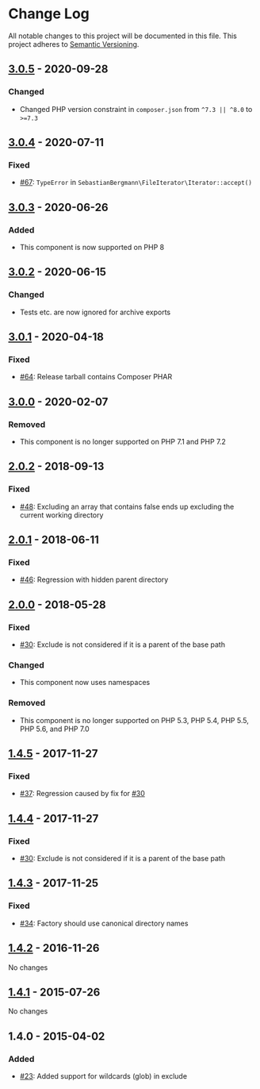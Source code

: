 # Change Log

All notable changes to this project will be documented in this file. This project adheres
to [Semantic Versioning](http://semver.org/).

## [3.0.5] - 2020-09-28

### Changed

* Changed PHP version constraint in `composer.json` from `^7.3 || ^8.0` to `>=7.3`

## [3.0.4] - 2020-07-11

### Fixed

* [#67](https://github.com/sebastianbergmann/php-file-iterator/issues/67): `TypeError`
  in `SebastianBergmann\FileIterator\Iterator::accept()`

## [3.0.3] - 2020-06-26

### Added

* This component is now supported on PHP 8

## [3.0.2] - 2020-06-15

### Changed

* Tests etc. are now ignored for archive exports

## [3.0.1] - 2020-04-18

### Fixed

* [#64](https://github.com/sebastianbergmann/php-file-iterator/issues/64): Release tarball contains Composer PHAR

## [3.0.0] - 2020-02-07

### Removed

* This component is no longer supported on PHP 7.1 and PHP 7.2

## [2.0.2] - 2018-09-13

### Fixed

* [#48](https://github.com/sebastianbergmann/php-file-iterator/issues/48): Excluding an array that contains false ends
  up excluding the current working directory

## [2.0.1] - 2018-06-11

### Fixed

* [#46](https://github.com/sebastianbergmann/php-file-iterator/issues/46): Regression with hidden parent directory

## [2.0.0] - 2018-05-28

### Fixed

* [#30](https://github.com/sebastianbergmann/php-file-iterator/issues/30): Exclude is not considered if it is a parent
  of the base path

### Changed

* This component now uses namespaces

### Removed

* This component is no longer supported on PHP 5.3, PHP 5.4, PHP 5.5, PHP 5.6, and PHP 7.0

## [1.4.5] - 2017-11-27

### Fixed

* [#37](https://github.com/sebastianbergmann/php-file-iterator/issues/37): Regression caused by fix
  for [#30](https://github.com/sebastianbergmann/php-file-iterator/issues/30)

## [1.4.4] - 2017-11-27

### Fixed

* [#30](https://github.com/sebastianbergmann/php-file-iterator/issues/30): Exclude is not considered if it is a parent
  of the base path

## [1.4.3] - 2017-11-25

### Fixed

* [#34](https://github.com/sebastianbergmann/php-file-iterator/issues/34): Factory should use canonical directory names

## [1.4.2] - 2016-11-26

No changes

## [1.4.1] - 2015-07-26

No changes

## 1.4.0 - 2015-04-02

### Added

* [#23](https://github.com/sebastianbergmann/php-file-iterator/pull/23): Added support for wildcards (glob) in exclude

[3.0.5]: https://github.com/sebastianbergmann/php-file-iterator/compare/3.0.4...3.0.5

[3.0.4]: https://github.com/sebastianbergmann/php-file-iterator/compare/3.0.3...3.0.4

[3.0.3]: https://github.com/sebastianbergmann/php-file-iterator/compare/3.0.2...3.0.3

[3.0.2]: https://github.com/sebastianbergmann/php-file-iterator/compare/3.0.1...3.0.2

[3.0.1]: https://github.com/sebastianbergmann/php-file-iterator/compare/3.0.0...3.0.1

[3.0.0]: https://github.com/sebastianbergmann/php-file-iterator/compare/2.0.2...3.0.0

[2.0.2]: https://github.com/sebastianbergmann/php-file-iterator/compare/2.0.1...2.0.2

[2.0.1]: https://github.com/sebastianbergmann/php-file-iterator/compare/2.0.0...2.0.1

[2.0.0]: https://github.com/sebastianbergmann/php-file-iterator/compare/1.4...2.0.0

[1.4.5]: https://github.com/sebastianbergmann/php-file-iterator/compare/1.4.4...1.4.5

[1.4.4]: https://github.com/sebastianbergmann/php-file-iterator/compare/1.4.3...1.4.4

[1.4.3]: https://github.com/sebastianbergmann/php-file-iterator/compare/1.4.2...1.4.3

[1.4.2]: https://github.com/sebastianbergmann/php-file-iterator/compare/1.4.1...1.4.2

[1.4.1]: https://github.com/sebastianbergmann/php-file-iterator/compare/1.4.0...1.4.1
